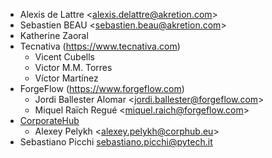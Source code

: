 - Alexis de Lattre \<<alexis.delattre@akretion.com>\>
- Sebastien BEAU \<<sebastien.beau@akretion.com>\>
- Katherine Zaoral
- Tecnativa (<https://www.tecnativa.com>)
  - Vicent Cubells
  - Victor M.M. Torres
  - Víctor Martínez
- ForgeFlow (<https://www.forgeflow.com>)
  - Jordi Ballester Alomar \<<jordi.ballester@forgeflow.com>\>
  - Miquel Raïch Regué \<<miquel.raich@forgeflow.com>\>
- [CorporateHub](https://corporatehub.eu/)
  - Alexey Pelykh \<<alexey.pelykh@corphub.eu>\>
- Sebastiano Picchi <sebastiano.picchi@pytech.it>
